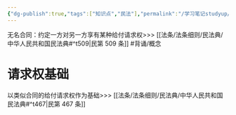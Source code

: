```yaml
---
{"dg-publish":true,"tags":["知识点","民法"],"permalink":"/学习笔记studyup/民法总论/无名合同/","dgPassFrontmatter":true,"created":"2024-07-13T20:38:10.904+08:00","updated":"2024-10-24T18:57:45.603+08:00"}
---
```


无名合同：约定一方对另一方享有某种给付请求权>>> [[法条/法条细则/民法典/中华人民共和国民法典#^t509\|民第 509 条]] #背诵/概念 
# 请求权基础
以类似合同的给付请求权作为基础>>> [[法条/法条细则/民法典/中华人民共和国民法典#^t467\|民第 467 条]]